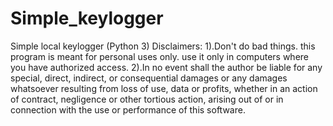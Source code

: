 # Simple_keylogger
Simple  local keylogger  (Python 3)
Disclaimers: 
1).Don't do bad things. this program is meant for personal uses only. use it only in computers where you have authorized access.
2).In no event shall the author be liable for any special, direct, indirect, or consequential damages or any damages whatsoever resulting from loss of use, data or profits, whether in an action of contract, negligence or other tortious action, arising out of or in connection with the use or performance of this software. 
